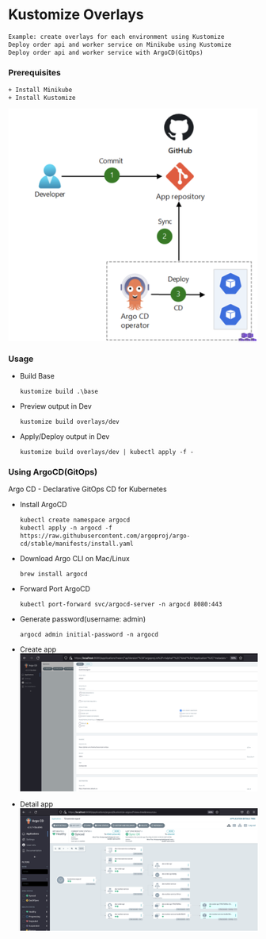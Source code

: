 # Kustomize Overlays
    Example: create overlays for each environment using Kustomize
    Deploy order api and worker service on Minikube using Kustomize
    Deploy order api and worker service with ArgoCD(GitOps)

### Prerequisites
    + Install Minikube
    + Install Kustomize

![GitOps with ArgoCD](./images/GitOps-with-ArgoCD.png)

### Usage
+ Build Base
    ```
    kustomize build .\base
    ```

+ Preview output in Dev
    ```
    kustomize build overlays/dev
    ```

+ Apply/Deploy output in Dev
    ```
    kustomize build overlays/dev | kubectl apply -f -
    ```

### Using ArgoCD(GitOps)
Argo CD - Declarative GitOps CD for Kubernetes
+ Install ArgoCD
    ```
    kubectl create namespace argocd
    kubectl apply -n argocd -f https://raw.githubusercontent.com/argoproj/argo-cd/stable/manifests/install.yaml
    ```
+ Download Argo CLI on Mac/Linux
    ```
    brew install argocd
    ```
+ Forward Port ArgoCD
    ```
    kubectl port-forward svc/argocd-server -n argocd 8080:443
    ```
+ Generate password(username: admin)
    ```
    argocd admin initial-password -n argocd
    ```

+ Create app
    ![Create app in ArgoCD](./images/argocd-create-app.png)    

+ Detail app
    ![Detail app in ArgoCD](./images/argocd-app-detail.png) 
